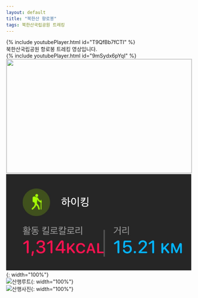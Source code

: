 ```yaml
---
layout: default
title: "북한산 향로봉"
tags: 북한산국립공원 트레킹
---
```


{% include youtubePlayer.html id="T9QfBb7fCTI" %}
<br/>
북한산국립공원 항로봉 트레킹 영상입니다.<br/>
{% include youtubePlayer.html id="9mSydx6pYqI" %}<br/>
<a href="http://kko.to/zKScotpqa" target="_blank"><img width="504" height="310" src="https://map2.daum.net/map/mapservice?FORMAT=PNG&SCALE=2.5&MX=490507&MY=1157531&S=0&IW=504&IH=310&LANG=0&COORDSTM=WCONGNAMUL&logo=kakao_logo" style="border:1px solid #ccc"></a>
<br/>
![산행정보](/images/2022-05-14-북한산-향로봉-등산/20220513_1.jpg){: width="100%"}<br/>
![산행루트](/images/2022-05-14-북한산-향로봉-등산/20220513.jpg){: width="100%"}<br/>
![산행사진](/images/2022-05-14-북한산-향로봉-등산/202205133.jpg){: width="100%"}<br/>
